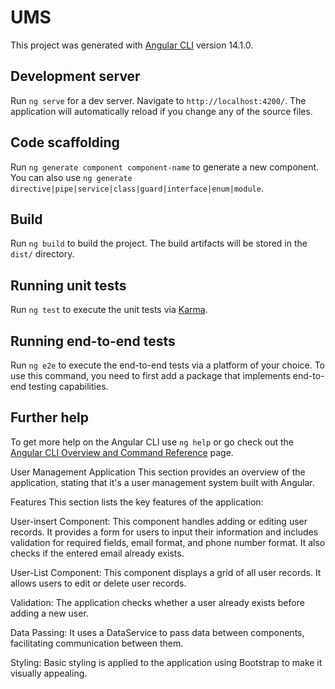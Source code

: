 # UMS

This project was generated with [Angular CLI](https://github.com/angular/angular-cli) version 14.1.0.

## Development server

Run `ng serve` for a dev server. Navigate to `http://localhost:4200/`. The application will automatically reload if you change any of the source files.

## Code scaffolding

Run `ng generate component component-name` to generate a new component. You can also use `ng generate directive|pipe|service|class|guard|interface|enum|module`.

## Build

Run `ng build` to build the project. The build artifacts will be stored in the `dist/` directory.

## Running unit tests

Run `ng test` to execute the unit tests via [Karma](https://karma-runner.github.io).

## Running end-to-end tests

Run `ng e2e` to execute the end-to-end tests via a platform of your choice. To use this command, you need to first add a package that implements end-to-end testing capabilities.

## Further help

To get more help on the Angular CLI use `ng help` or go check out the [Angular CLI Overview and Command Reference](https://angular.io/cli) page.


User Management Application
This section provides an overview of the application, stating that it's a user management system built with Angular.

Features
This section lists the key features of the application:

User-insert Component: This component handles adding or editing user records. It provides a form for users to input their information and includes validation for required fields, email format, and phone number format. It also checks if the entered email already exists.

User-List Component: This component displays a grid of all user records. It allows users to edit or delete user records.

Validation: The application checks whether a user already exists before adding a new user.

Data Passing: It uses a DataService to pass data between components, facilitating communication between them.

Styling: Basic styling is applied to the application using Bootstrap to make it visually appealing.